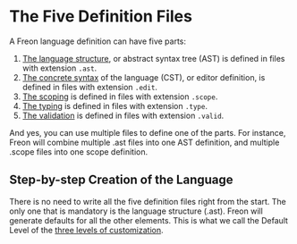 # The Five Definition Files

A Freon language definition can have five parts:

1. [The language structure](/030_Developing_a_Language/010_Default_Level), or abstract syntax tree (AST) is defined in files with extension `.ast`.
2. [The concrete syntax](/030_Developing_a_Language/020_Definition_Level/010_Editor_Definition) of the language (CST), or editor definition, is defined in files with extension `.edit`.
3. [The scoping](/030_Developing_a_Language/020_Definition_Level/020_Scoper_Definition) is defined in files with extension `.scope`.
4. [The typing](/030_Developing_a_Language/020_Definition_Level/030_Typer_Definition) is defined in files with extension `.type`.
5. [The validation](/030_Developing_a_Language/020_Definition_Level/040_Validator_Definition) is defined in files with extension `.valid`.

And yes, you can use multiple files to define one of the parts. For instance, Freon will combine
multiple .ast files into one AST definition, and multiple .scope files into one scope definition.

## Step-by-step Creation of the Language

There is no need to write all the five definition files right from the start. The only one that is
mandatory is the language structure (.ast). Freon will generate defaults for all the other elements.
This is what we call the Default Level of the [three levels of customization](/010_Intro/050_Three_Levels_of_Customization).
